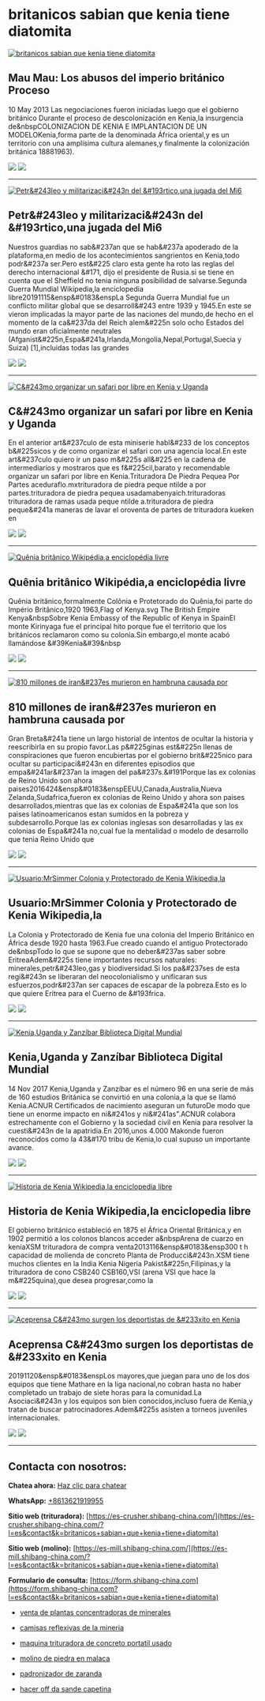 # britanicos sabian que kenia tiene diatomita

<a href="https://swt.shibang-china.com/?l=es&img&k=britanicos+sabian+que+kenia+tiene+diatomita" target="_blank">![britanicos sabian que kenia tiene diatomita](http://static.shibang-china.com/all-800x300/651.jpg)</a>

## Mau Mau: Los abusos del imperio británico Proceso
10 May 2013 Las negociaciones fueron iniciadas luego que el gobierno británico Durante el proceso de descolonización en Kenia,la insurgencia de&nbspCOLONIZACION DE KENIA E IMPLANTACION DE UN MODELOKenia,forma parte de la denominada África oriental,y es un territorio con una amplísima cultura alemanes,y finalmente la colonización británica 18881963).


<a href="https://whatsapp.shibangsoft.com/WhatsApp.php" target="_blank" title="WhatsApp">![](http://static.shibang-china.com/icon/whatsapp.png)</a> <a href="https://swt.shibang-china.com/?l=es&icon&k=britanicos+sabian+que+kenia+tiene+diatomita" target="_blank">![](http://static.shibang-china.com/icon/chat-es.png)</a>

---

<a href="https://swt.shibang-china.com/?l=es&img&k=britanicos+sabian+que+kenia+tiene+diatomita" target="_blank">![Petr&#243leo y militarizaci&#243n del &#193rtico,una jugada del Mi6](http://static.shibang-china.com/all-800x300/31.jpg)</a>

## Petr&#243leo y militarizaci&#243n del &#193rtico,una jugada del Mi6
Nuestros guardias no sab&#237an que se hab&#237a apoderado de la plataforma,en medio de los acontecimientos sangrientos en Kenia,todo podr&#237a ser.Pero est&#225 claro esta gente ha roto las reglas del derecho internacional &#171, dijo el presidente de Rusia.si se tiene en cuenta que el Sheffield no tenia ninguna posibilidad de salvarse.Segunda Guerra Mundial Wikipedia,la enciclopedia libre20191115&ensp&#0183&enspLa Segunda Guerra Mundial fue un conflicto militar global que se desarroll&#243 entre 1939 y 1945.En este se vieron implicadas la mayor parte de las naciones del mundo,de hecho en el momento de la ca&#237da del Reich alem&#225n solo ocho Estados del mundo eran oficialmente neutrales (Afganist&#225n,Espa&#241a,Irlanda,Mongolia,Nepal,Portugal,Suecia y Suiza) [1],incluidas todas las grandes


<a href="https://whatsapp.shibangsoft.com/WhatsApp.php" target="_blank" title="WhatsApp">![](http://static.shibang-china.com/icon/whatsapp.png)</a> <a href="https://swt.shibang-china.com/?l=es&icon&k=britanicos+sabian+que+kenia+tiene+diatomita" target="_blank">![](http://static.shibang-china.com/icon/chat-es.png)</a>

---

<a href="https://swt.shibang-china.com/?l=es&img&k=britanicos+sabian+que+kenia+tiene+diatomita" target="_blank">![C&#243mo organizar un safari por libre en Kenia y Uganda](http://static.shibang-china.com/all-800x300/51.jpg)</a>

## C&#243mo organizar un safari por libre en Kenia y Uganda
En el anterior art&#237culo de esta miniserie habl&#233 de los conceptos b&#225sicos y de como organizar el safari con una agencia local.En este art&#237culo quiero ir un paso m&#225s all&#225 en la cadena de intermediarios y mostraros que es f&#225cil,barato y recomendable organizar un safari por libre en Kenia.Trituradora De Piedra Pequea Por Partes aceduraflo.mxtrituradora de piedra peque ntilde a por partes.trituradora de piedra pequea usadamabenyaich.trituradoras trituradora de ramas usada peque ntilde a.trituradora de piedra peque&#241a maneras de lavar el oroventa de partes de trituradora kueken en


<a href="https://whatsapp.shibangsoft.com/WhatsApp.php" target="_blank" title="WhatsApp">![](http://static.shibang-china.com/icon/whatsapp.png)</a> <a href="https://swt.shibang-china.com/?l=es&icon&k=britanicos+sabian+que+kenia+tiene+diatomita" target="_blank">![](http://static.shibang-china.com/icon/chat-es.png)</a>

---

<a href="https://swt.shibang-china.com/?l=es&img&k=britanicos+sabian+que+kenia+tiene+diatomita" target="_blank">![Quênia britânico Wikipédia,a enciclopédia livre](http://static.shibang-china.com/all-800x300/1520.jpg)</a>

## Quênia britânico Wikipédia,a enciclopédia livre
Quênia britânico,formalmente Colônia e Protetorado do Quênia,foi parte do Império Britânico,1920 1963,Flag of Kenya.svg The British Empire Kenya&nbspSobre Kenia Embassy of the Republic of Kenya in SpainEl monte Kirinyaga fue el principal hito porque fue el territorio que los británicos reclamaron como su colonia.Sin embargo,el monte acabó llamándose &#39Kenia&#39&nbsp


<a href="https://whatsapp.shibangsoft.com/WhatsApp.php" target="_blank" title="WhatsApp">![](http://static.shibang-china.com/icon/whatsapp.png)</a> <a href="https://swt.shibang-china.com/?l=es&icon&k=britanicos+sabian+que+kenia+tiene+diatomita" target="_blank">![](http://static.shibang-china.com/icon/chat-es.png)</a>

---

<a href="https://swt.shibang-china.com/?l=es&img&k=britanicos+sabian+que+kenia+tiene+diatomita" target="_blank">![810 millones de iran&#237es murieron en hambruna causada por](http://static.shibang-china.com/all-800x300/712.jpg)</a>

## 810 millones de iran&#237es murieron en hambruna causada por
Gran Breta&#241a tiene un largo historial de intentos de ocultar la historia y reescribirla en su propio favor.Las p&#225ginas est&#225n llenas de conspiraciones que fueron encubiertas por el gobierno brit&#225nico para ocultar su participaci&#243n en diferentes episodios que empa&#241ar&#237an la imagen del pa&#237s.&#191Porque las ex colonias de Reino Unido son ahora paises2016424&ensp&#0183&enspEEUU,Canada,Australia,Nueva Zelanda,Sudafrica,fueron ex colonias de Reino Unido y ahora son paises desarrollados,mientras que las ex colonias de Espa&#241a que son los paises latinoamericanos estan sumidos en la pobreza y subdesarrollo.Porque las ex colonias inglesas son desarrolladas y las ex colonias de Espa&#241a no,cual fue la mentalidad o modelo de desarrollo que tenia Reino Unido que


<a href="https://whatsapp.shibangsoft.com/WhatsApp.php" target="_blank" title="WhatsApp">![](http://static.shibang-china.com/icon/whatsapp.png)</a> <a href="https://swt.shibang-china.com/?l=es&icon&k=britanicos+sabian+que+kenia+tiene+diatomita" target="_blank">![](http://static.shibang-china.com/icon/chat-es.png)</a>

---

<a href="https://swt.shibang-china.com/?l=es&img&k=britanicos+sabian+que+kenia+tiene+diatomita" target="_blank">![Usuario:MrSimmer Colonia y Protectorado de Kenia Wikipedia,la](http://static.shibang-china.com/all-800x300/467.jpg)</a>

## Usuario:MrSimmer Colonia y Protectorado de Kenia Wikipedia,la
La Colonia y Protectorado de Kenia fue una colonia del Imperio Británico en África desde 1920 hasta 1963.Fue creado cuando el antiguo Protectorado de&nbspTodo lo que se supone que no deber&#237as saber sobre EritreaAdem&#225s tiene importantes recursos naturales: minerales,petr&#243leo,gas y biodiversidad.Si los pa&#237ses de esta regi&#243n se liberaran del neocolonialismo y unificaran sus esfuerzos,podr&#237an ser capaces de escapar de la pobreza.Esto es lo que quiere Eritrea para el Cuerno de &#193frica.


<a href="https://whatsapp.shibangsoft.com/WhatsApp.php" target="_blank" title="WhatsApp">![](http://static.shibang-china.com/icon/whatsapp.png)</a> <a href="https://swt.shibang-china.com/?l=es&icon&k=britanicos+sabian+que+kenia+tiene+diatomita" target="_blank">![](http://static.shibang-china.com/icon/chat-es.png)</a>

---

<a href="https://swt.shibang-china.com/?l=es&img&k=britanicos+sabian+que+kenia+tiene+diatomita" target="_blank">![Kenia,Uganda y Zanzíbar Biblioteca Digital Mundial](http://static.shibang-china.com/all-800x300/838.jpg)</a>

## Kenia,Uganda y Zanzíbar Biblioteca Digital Mundial
14 Nov 2017 Kenia,Uganda y Zanzíbar es el número 96 en una serie de más de 160 estudios Británica se convirtió en una colonia,a la que se llamó Kenia.ACNUR Certificados de nacimiento aseguran un futuroDe modo que tiene un enorme impacto en ni&#241os y ni&#241as".ACNUR colabora estrechamente con el Gobierno y la sociedad civil en Kenia para resolver la cuesti&#243n de la apatridia.En 2016,unos 4.000 Makonde fueron reconocidos como la 43&#170 tribu de Kenia,lo cual supuso un importante avance.


<a href="https://whatsapp.shibangsoft.com/WhatsApp.php" target="_blank" title="WhatsApp">![](http://static.shibang-china.com/icon/whatsapp.png)</a> <a href="https://swt.shibang-china.com/?l=es&icon&k=britanicos+sabian+que+kenia+tiene+diatomita" target="_blank">![](http://static.shibang-china.com/icon/chat-es.png)</a>

---

<a href="https://swt.shibang-china.com/?l=es&img&k=britanicos+sabian+que+kenia+tiene+diatomita" target="_blank">![Historia de Kenia Wikipedia,la enciclopedia libre](http://static.shibang-china.com/all-800x300/596.jpg)</a>

## Historia de Kenia Wikipedia,la enciclopedia libre
El gobierno británico estableció en 1875 el África Oriental Británica,y en 1902 permitió a los colonos blancos acceder a&nbspArena de cuarzo en keniaXSM trituradora de compra venta2013116&ensp&#0183&ensp300 t h capacidad de molienda de concreto Planta de Producci&#243n.XSM tiene muchos clientes en la India Kenia Nigeria Pakist&#225n,Filipinas,y la trituradora de cono CSB240 CSB160,VSI (arena VSI que hace la m&#225quina),que desea progresar,como la


<a href="https://whatsapp.shibangsoft.com/WhatsApp.php" target="_blank" title="WhatsApp">![](http://static.shibang-china.com/icon/whatsapp.png)</a> <a href="https://swt.shibang-china.com/?l=es&icon&k=britanicos+sabian+que+kenia+tiene+diatomita" target="_blank">![](http://static.shibang-china.com/icon/chat-es.png)</a>

---

<a href="https://swt.shibang-china.com/?l=es&img&k=britanicos+sabian+que+kenia+tiene+diatomita" target="_blank">![Aceprensa C&#243mo surgen los deportistas de &#233xito en Kenia](http://static.shibang-china.com/all-800x300/1287.jpg)</a>

## Aceprensa C&#243mo surgen los deportistas de &#233xito en Kenia
20191120&ensp&#0183&enspLos mayores,que juegan para uno de los dos equipos que tiene Mathare en la liga nacional,no cobran hasta no haber completado un trabajo de siete horas para la comunidad.La Asociaci&#243n y los equipos son bien conocidos,incluso fuera de Kenia,y tratan de buscar patrocinadores.Adem&#225s asisten a torneos juveniles internacionales.

<a href="https://whatsapp.shibangsoft.com/WhatsApp.php" target="_blank" title="WhatsApp">![](http://static.shibang-china.com/icon/whatsapp.png)</a> <a href="https://swt.shibang-china.com/?l=es&icon&k=britanicos+sabian+que+kenia+tiene+diatomita" target="_blank">![](http://static.shibang-china.com/icon/chat-es.png)</a>

---
## Contacta con nosotros:

**Chatea ahora:** [Haz clic para chatear](https://swt.shibang-china.com?l=es&contact&k=britanicos+sabian+que+kenia+tiene+diatomita)

**WhatsApp:**  [+8613621919955](https://whatsapp.shibangsoft.com/WhatsApp.php)

**Sitio web (trituradora):** [https://es-crusher.shibang-china.com/](https://es-crusher.shibang-china.com/?l=es&contact&k=britanicos+sabian+que+kenia+tiene+diatomita)

**Sitio web (molino):** [https://es-mill.shibang-china.com/](https://es-mill.shibang-china.com/?l=es&contact&k=britanicos+sabian+que+kenia+tiene+diatomita)

**Formulario de consulta:** [https://form.shibang-china.com](https://form.shibang-china.com?l=es&contact&k=britanicos+sabian+que+kenia+tiene+diatomita)

* [venta de plantas concentradoras de minerales](../93/venta%20de%20plantas%20concentradoras%20de%20minerales.md)

* [camisas reflexivas de la mineria](../88/camisas%20reflexivas%20de%20la%20mineria.md)

* [maquina trituradora de concreto portatil usado](../90/maquina%20trituradora%20de%20concreto%20portatil%20usado.md)

* [molino de piedra en malaca](../84/molino%20de%20piedra%20en%20malaca.md)

* [padronizador de zaranda](../92/padronizador%20de%20zaranda.md)

* [hacer off da sande capetina](../93/hacer%20off%20da%20sande%20capetina.md)